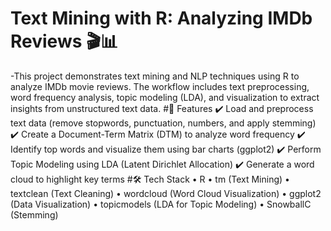 # Text Mining with R: Analyzing IMDb Reviews 🎬📊
-This project demonstrates text mining and NLP techniques using R to analyze IMDb movie reviews. The workflow includes text preprocessing, word frequency analysis, topic modeling (LDA), and visualization to extract insights from unstructured text data.
#📌 Features
✔️ Load and preprocess text data (remove stopwords, punctuation, numbers, and apply stemming)
✔️ Create a Document-Term Matrix (DTM) to analyze word frequency
✔️ Identify top words and visualize them using bar charts (ggplot2)
✔️ Perform Topic Modeling using LDA (Latent Dirichlet Allocation)
✔️ Generate a word cloud to highlight key terms
#🛠️ Tech Stack
•	R
•	tm (Text Mining)
•	textclean (Text Cleaning)
•	wordcloud (Word Cloud Visualization)
•	ggplot2 (Data Visualization)
•	topicmodels (LDA for Topic Modeling)
•	SnowballC (Stemming)
